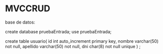 # MVCCRUD

base de datos:

create database pruebaEntrada;
use pruebaEntrada;

create table usuario(
  id int auto_increment primary key,
  nombre varchar(50) not null,
  apellido varchar(50) not null,
  dni char(8) not null unique
)
;

